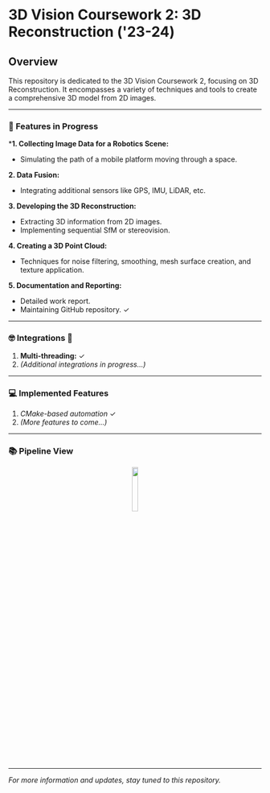 # 3D Vision Coursework 2: 3D Reconstruction ('23-24)

## Overview

This repository is dedicated to the 3D Vision Coursework 2, focusing on 3D Reconstruction. It encompasses a variety of techniques and tools to create a comprehensive 3D model from 2D images.

---

### 📝 Features in Progress

***1. Collecting Image Data for a Robotics Scene:**
   - Simulating the path of a mobile platform moving through a space.

**2. Data Fusion:**
   - Integrating additional sensors like GPS, IMU, LiDAR, etc.

**3. Developing the 3D Reconstruction:**
   - Extracting 3D information from 2D images.
   - Implementing sequential SfM or stereovision.

**4. Creating a 3D Point Cloud:**
   - Techniques for noise filtering, smoothing, mesh surface creation, and texture application.

**5. Documentation and Reporting:**
   - Detailed work report.
   - Maintaining GitHub repository. ✓

---

### 🤓 Integrations 🚀

1. **Multi-threading:** ✓
2. *(Additional integrations in progress...)*

---

### 💻 Implemented Features

1. *CMake-based automation* ✓
2. *(More features to come...)*

---

### 📚 Pipeline View

<p align="center">
  <img src="https://github.com/deemano/3DReconstruction/assets/92692432/560be3cc-9191-47c1-9813-b957f6f82b33" width="15%">
</p>

---

*For more information and updates, stay tuned to this repository.*

